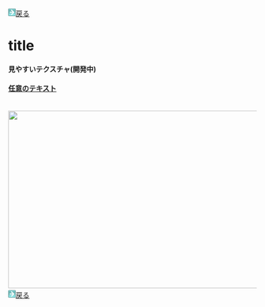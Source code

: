 <html>
	<body>
		<img src="/../../../A301821D-EDD4-4194-96DB-E244DD3B5B57.gif" alt=""><a href="../">戻る</a><br />
		<h1>title</h1>
		<h4>見やすいテクスチャ(開発中)</h4>
    <h4><a href="/miyasui.zip" download>任意のテキスト</a></h4><br />
		<img src="(imagepass).jpg" alt="" width="640" height="360" /><br />
		<img src="/../../../A301821D-EDD4-4194-96DB-E244DD3B5B57.gif" alt=""><a href="../">戻る</a><br />
	</body>
</html>
